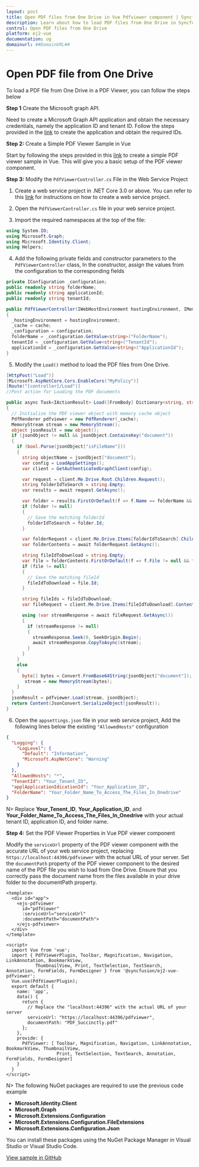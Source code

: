 ```yaml
---
layout: post
title: Open PDF files from One Drive in Vue Pdfviewer component | Syncfusion
description: Learn about how to load PDF files from One Drive in Syncfusion Vue Pdfviewer component of Syncfusion Essential JS 2 and more.
control: Open PDF files from One Drive
platform: ej2-vue
documentation: ug
domainurl: ##DomainURL##
---
```


# Open PDF file from One Drive

To load a PDF file from One Drive in a PDF Viewer, you can follow the steps below

**Step 1** Create the Microsoft graph API.

Need to create a Microsoft Graph API application and obtain the necessary credentials, namely the application ID and tenant ID. Follow the steps provided in the [link](https://learn.microsoft.com/en-us/training/modules/msgraph-access-file-data/3-exercise-access-files-onedrive) to create the application and obtain the required IDs. 

**Step 2:** Create a Simple PDF Viewer Sample in Vue

Start by following the steps provided in this [link](https://ej2.syncfusion.com/vue/documentation/pdfviewer/getting-started) to create a simple PDF viewer sample in Vue. This will give you a basic setup of the PDF viewer component.

**Step 3:** Modify the `PdfViewerController.cs` File in the Web Service Project

1. Create a web service project in .NET Core 3.0 or above. You can refer to this [link](https://www.syncfusion.com/kb/11063/how-to-create-pdf-viewer-web-service-in-net-core-3-0-and-above) for instructions on how to create a web service project.

2. Open the `PdfViewerController.cs` file in your web service project.

3. Import the required namespaces at the top of the file:

```csharp
using System.IO;
using Microsoft.Graph;
using Microsoft.Identity.Client;
using Helpers;
```

4. Add the following private fields and constructor parameters to the `PdfViewerController` class, In the constructor, assign the values from the configuration to the corresponding fields

```csharp
private IConfiguration _configuration;
public readonly string folderName;
public readonly string applicationId;
public readonly string tenantId;

public PdfViewerController(IWebHostEnvironment hostingEnvironment, IMemoryCache cache, IConfiguration configuration)
{
  _hostingEnvironment = hostingEnvironment;
  _cache = cache;
  _configuration = configuration;
  folderName = _configuration.GetValue<string>("FolderName");
  tenantId = _configuration.GetValue<string>("TenantId");
  applicationId = _configuration.GetValue<string>("ApplicationId");
}
```

5. Modify the `Load()` method to load the PDF files from One Drive.

```csharp
[HttpPost("Load")]
[Microsoft.AspNetCore.Cors.EnableCors("MyPolicy")]
[Route("[controller]/Load")]
//Post action for Loading the PDF documents 

public async Task<IActionResult> Load([FromBody] Dictionary<string, string> jsonObject)
{
  // Initialize the PDF viewer object with memory cache object
  PdfRenderer pdfviewer = new PdfRenderer(_cache);
  MemoryStream stream = new MemoryStream();
  object jsonResult = new object();
  if (jsonObject != null && jsonObject.ContainsKey("document"))
  {
    if (bool.Parse(jsonObject["isFileName"]))
    {
      string objectName = jsonObject["document"];
      var config = LoadAppSettings();
      var client = GetAuthenticatedGraphClient(config);

      var request = client.Me.Drive.Root.Children.Request();
      string folderIdToSearch = string.Empty;
      var results = await request.GetAsync();

      var folder = results.FirstOrDefault(f => f.Name == folderName && f.Folder != null);
      if (folder != null)
      {
        // Save the matching folderId
        folderIdToSearch = folder.Id;
      }

      var folderRequest = client.Me.Drive.Items[folderIdToSearch].Children.Request();
      var folderContents = await folderRequest.GetAsync();

      string fileIdToDownload = string.Empty;
      var file = folderContents.FirstOrDefault(f => f.File != null && f.Name == objectName);
      if (file != null)
      {
        // Save the matching fileId
        fileIdToDownload = file.Id;
      }

      string fileIds = fileIdToDownload;
      var fileRequest = client.Me.Drive.Items[fileIdToDownload].Content.Request();

      using (var streamResponse = await fileRequest.GetAsync())
      {
        if (streamResponse != null)
        {
          streamResponse.Seek(0, SeekOrigin.Begin);
          await streamResponse.CopyToAsync(stream);
        }
      }
    }
    else
    {
      byte[] bytes = Convert.FromBase64String(jsonObject["document"]);
       stream = new MemoryStream(bytes);
    }
  }
  jsonResult = pdfviewer.Load(stream, jsonObject);
  return Content(JsonConvert.SerializeObject(jsonResult));
}
```

6. Open the `appsettings.json` file in your web service project, Add the following lines below the existing `"AllowedHosts"` configuration

```json
{
  "Logging": {
    "LogLevel": {
      "Default": "Information",
      "Microsoft.AspNetCore": "Warning"
    }
  },
  "AllowedHosts": "*",
  "TenantId": "Your_Tenant_ID",
  "applApplicationIdicationId": "Your_Application_ID",
  "FolderName": "Your_Folder_Name_To_Access_The_Files_In_Onedrive"
}

```

N> Replace **Your_Tenent_ID**, **Your_Application_ID**, and **Your_Folder_Name_To_Access_The_Files_In_Onedrive** with your actual tenant ID, application ID, and folder name.

**Step 4:**  Set the PDF Viewer Properties in Vue PDF viewer component

Modify the `serviceUrl` property of the PDF viewer component with the accurate URL of your web service project, replacing `https://localhost:44396/pdfviewer` with the actual URL of your server. Set the `documentPath` property of the PDF viewer component to the desired name of the PDF file you wish to load from One Drive. Ensure that you correctly pass the document name from the files available in your drive folder to the documentPath property.

```
<template>
  <div id="app">
    <ejs-pdfviewer
      id="pdfViewer"
      :serviceUrl="serviceUrl"
      :documentPath="documentPath">
    </ejs-pdfviewer>
  </div>
</template>

<script>
  import Vue from 'vue';
  import { PdfViewerPlugin, Toolbar, Magnification, Navigation, LinkAnnotation, BookmarkView, 
           ThumbnailView, Print, TextSelection, TextSearch, Annotation, FormFields, FormDesigner } from '@syncfusion/ej2-vue-pdfviewer';
  Vue.use(PdfViewerPlugin);
  export default {
    name: 'app',
    data() {
      return {
        // Replace the "localhost:44396" with the actual URL of your server
        serviceUrl: "https://localhost:44396/pdfviewer",
        documentPath: "PDF_Succinctly.pdf"
      };
    },
    provide: {
      PdfViewer: [ Toolbar, Magnification, Navigation, LinkAnnotation, BookmarkView, ThumbnailView, 
                   Print, TextSelection, TextSearch, Annotation, FormFields, FormDesigner]
    }
  }
</script>

```

N> The following NuGet packages are required to use the previous code example
* **Microsoft.Identity.Client**
* **Microsoft.Graph**
* **Microsoft.Extensions.Configuration**
* **Microsoft.Extensions.Configuration.FileExtensions**
* **Microsoft.Extensions.Configuration.Json**

You can install these packages using the NuGet Package Manager in Visual Studio or Visual Studio Code.

[View sample in GitHub](https://github.com/SyncfusionExamples/open-save-pdf-documents-in-one-drive)